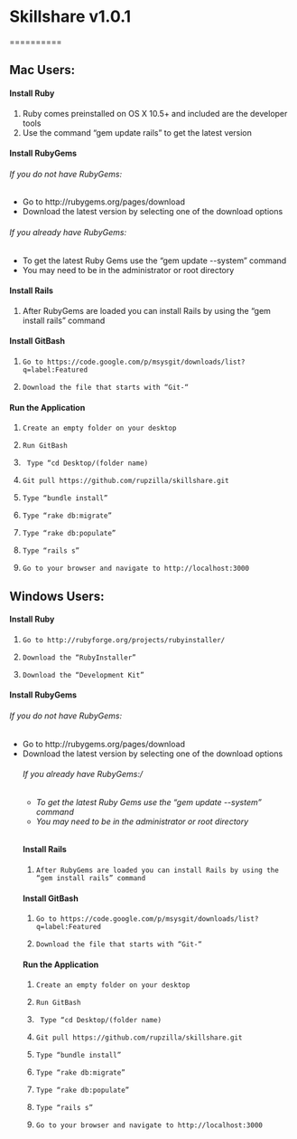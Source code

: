 <h1> Skillshare v1.0.1 </h1>
==========

<h2> Mac Users: </h2>
 
<h4> Install Ruby </h4>

<ol>
<li> Ruby comes preinstalled on OS X 10.5+ and included are the developer tools </li>
<li> Use the command “gem update rails” to get the latest version</li>
</ol>
 
<h4> Install RubyGems </h4>
 
<h6> If you do not have RubyGems: </h6>

<ul>
<li> Go to http://rubygems.org/pages/download </li>
<li> Download the latest version by selecting one of the download options </li>
</ul>

<h6> If you already have RubyGems:</h6>
<ul>
<li> To get the latest Ruby Gems use the “gem update --system” command </li>
<li>  You may need to be in the administrator or root directory </li>
</ul>

<h4> Install Rails </h4>
<ol>
<li> After RubyGems are loaded you can install Rails by using the “gem install rails” command </li>
</ol>

<h4>Install GitBash </h4>
 
1.     Go to https://code.google.com/p/msysgit/downloads/list?q=label:Featured
2.     Download the file that starts with “Git-“
 
<h4>Run the Application</h4>
      	
1.     Create an empty folder on your desktop
2.     Run GitBash
3.      Type “cd Desktop/(folder name)
4.     Git pull https://github.com/rupzilla/skillshare.git
5.     Type “bundle install”
6.     Type “rake db:migrate”
7.     Type “rake db:populate”
8.     Type “rails s”
9.     Go to your browser and navigate to http://localhost:3000
 
<h2>  Windows Users: </h2>
 
<h4>Install Ruby</h4>
 
1.     Go to http://rubyforge.org/projects/rubyinstaller/
2.     Download the “RubyInstaller”
3.     Download the “Development Kit”
 
<h4>Install RubyGems</h4>
 
<h6>   If you do not have RubyGems:</h6> 
<ul>
<li>   Go to http://rubygems.org/pages/download </li>
<li>    Download the latest version by selecting one of the download options </li>

<h6>     If you already have RubyGems:/<h6> 
<ul>
<li>     To get the latest Ruby Gems use the “gem update --system” command </li>
<li>     You may need to be in the administrator or root directory </li>
</ul>
 
<h4>Install Rails</h4>
 
1.     After RubyGems are loaded you can install Rails by using the “gem install rails” command
 
<h4>Install GitBash</h4>
 
1.     Go to https://code.google.com/p/msysgit/downloads/list?q=label:Featured
2.     Download the file that starts with “Git-“
 
<h4>Run the Application</h4>
      	
1.     Create an empty folder on your desktop
2.     Run GitBash
3.      Type “cd Desktop/(folder name)
4.     Git pull https://github.com/rupzilla/skillshare.git
5.     Type “bundle install”
6.     Type “rake db:migrate”
7.     Type “rake db:populate”
8.     Type “rails s”
9.     Go to your browser and navigate to http://localhost:3000
 

